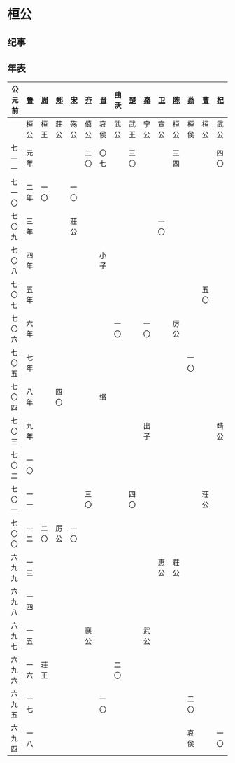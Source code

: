 # 桓公

## 纪事

## 年表
公元前|[鲁]|[周]|[郑]|[宋]|[齐]|[晋]|曲沃|[楚]|[秦]|[卫]|[陈]|[蔡]|[曹]|[杞]|
------|----|----|----|----|----|----|----|----|----|----|----|----|----|----|
      |桓公|桓王|荘公|殇公|僖公|哀侯|武公|武王|宁公|宣公|桓公|桓侯|桓公|武公|
七一一|元年|    |    |    |二〇|〇七|    |三〇|    |    |三四|    |    |四〇|
七一〇|二年|一〇|    |一〇|    |    |    |    |    |    |    |    |    |    |
七〇九|三年|    |    |荘公|    |    |    |    |    |一〇|    |    |    |    |
七〇八|四年|    |    |    |    |小子|    |    |    |    |    |    |    |    |
七〇七|五年|    |    |    |    |    |    |    |    |    |    |    |五〇|    |
七〇六|六年|    |    |    |    |    |一〇|    |一〇|    |厉公|    |    |    |
七〇五|七年|    |    |    |    |    |    |    |    |    |    |一〇|    |    |
七〇四|八年|    |四〇|    |    |缗  |    |    |    |    |    |    |    |    |
七〇三|九年|    |    |    |    |    |    |    |出子|    |    |    |    |靖公|
七〇二|一〇|    |    |    |    |    |    |    |    |    |    |    |    |    |
七〇一|一一|    |    |    |三〇|    |    |四〇|    |    |    |    |荘公|    |
七〇〇|一二|二〇|厉公|一〇|    |    |    |    |    |    |    |    |    |    |
六九九|一三|    |    |    |    |    |    |    |    |惠公|荘公|    |    |    |
六九八|一四|    |    |    |    |    |    |    |    |    |    |    |    |    |
六九七|一五|    |    |    |襄公|    |    |    |武公|    |    |    |    |    |
六九六|一六|荘王|    |    |    |    |二〇|    |    |    |    |    |    |    |
六九五|一七|    |    |    |    |一〇|    |    |    |    |    |二〇|    |    |
六九四|一八|    |    |    |    |    |    |    |    |    |    |哀侯|    |一〇|

[周]: http://baike.baidu.com/subview/6573/5070499.htm
[鲁]: http://baike.baidu.com/view/112125.htm
[郑]: http://baike.baidu.com/subview/39956/5118052.htm
[宋]: http://baike.baidu.com/subview/169458/7879374.htm
[齐]: http://baike.baidu.com/subview/268562/8904016.htm
[晋]: http://baike.baidu.com/item/%E6%99%8B%E5%9B%BD/4862635
[楚]: http://baike.baidu.com/item/%E6%A5%9A%E5%9B%BD/950754
[秦]: http://baike.baidu.com/item/%E7%A7%A6%E5%9B%BD/2046221
[卫]: http://baike.baidu.com/subview/388889/6092585.htm
[陈]: http://baike.baidu.com/subview/169343/6888357.htm
[蔡]: http://baike.baidu.com/view/169347.htm
[曹]: http://baike.baidu.com/subview/169371/7379700.htm
[杞]: http://baike.baidu.com/view/85970.htm
